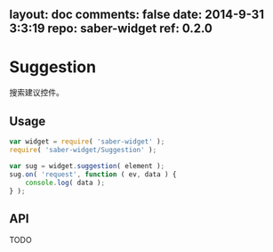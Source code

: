 layout: doc
comments: false
date: 2014-9-31 3:3:19
repo: saber-widget
ref: 0.2.0
---

# Suggestion

搜索建议控件。


## Usage

``` javascript
var widget = require( 'saber-widget' );
require( 'saber-widget/Suggestion' );

var sug = widget.suggestion( element );
sug.on( 'request', function ( ev, data ) {
    console.log( data );
} );
```

## API

TODO

